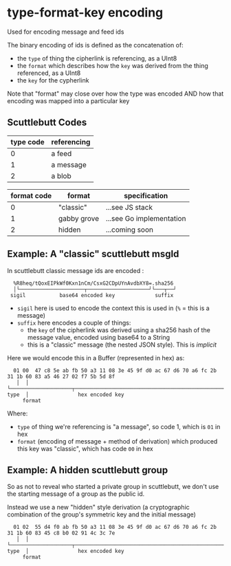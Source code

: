 # type-format-key encoding

Used for encoding message and feed ids

The binary encoding of ids is defined as the concatenation of:
- the `type` of thing the cipherlink is referencing, as a UInt8
- the `format` which describes how the `key` was derived from the thing referenced, as a UInt8
- the `key` for the cypherlink

Note that "format" may close over how the type was encoded AND how that encoding was
mapped into a particular key

## Scuttlebutt Codes

 type code | referencing
-----------|-------------
 0         | a feed
 1         | a message
 2         | a blob

 format code | format      | specification
-------------|-------------|-----------------
 0           | "classic"   | ...see JS stack
 1           | gabby grove | ...see Go implementation
 2           | hidden      | ...coming soon


## Example: A "classic" scuttlebutt msgId

In scuttlebutt classic message ids are encoded :

```
  %R8heq/tQoxEIPkWf0Kxn1nCm/CsxG2CDpUYnAvdbXY8=.sha256
  │└─────────────────────┬────────────────────┘└───┬──┘
 sigil           base64 encoded key             suffix
```

- `sigil` here is used to encode the context this is used in (`%` = this is a message)
- `suffix` here encodes a couple of things:
  - the `key` of the cipherlink was derived using a sha256 hash of the message value, encoded using base64 to a String
  - this is a "classic" message (the nested JSON style). This is _implicit_

Here we would encode this in a Buffer (represented in hex) as:

```
  01 00  47 c8 5e ab fb 50 a3 11 08 3e 45 9f d0 ac 67 d6 70 a6 fc 2b 31 1b 60 83 a5 46 27 02 f7 5b 5d 8f
   │  │  └────────────────────┬────────────────────────────────────────────────────────────────────────┘
type  │                hex encoded key
     format 
```

Where:
- `type` of thing we're referencing is "a message", so code 1, which is `01` in hex
- `format` (encoding of message + method of derivation) which produced this key was "classic", which has code `00` in hex

## Example: A hidden scuttlebutt group

So as not to reveal who started a private group in scuttlebutt, we don't use the starting message
of a group as the public id.

Instead we use a new "hidden" style derivation
(a cryptographic combination of the group's symmetric key and the initial message)


```
  01 02  55 d4 f0 ab fb 50 a3 11 08 3e 45 9f d0 ac 67 d6 70 a6 fc 2b 31 1b 60 83 45 c8 b0 02 91 4c 3c 7e
   │  │  └────────────────────┬────────────────────────────────────────────────────────────────────────┘
type  │                hex encoded key
     format 
```


